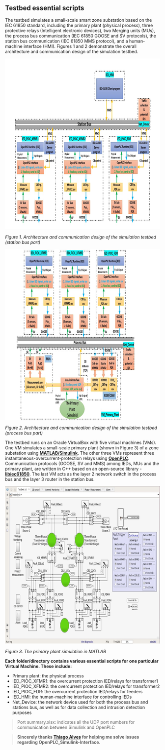 ## Testbed essential scripts

The testbed simulates a small-scale smart zone substation based on the IEC 61850 standard, including the primary plant (physical process), three protective relays (Intelligent electronic devices), two Merging units (MUs), the process bus communication (IEC 61850 GOOSE and SV protocols), the station bus communication (IEC 61850 MMS protocol), and a human-machine interface (HMI). Figures 1 and 2 demonstrate the overall architecture and communication design of the simulation testbed.

<img src="Testbed design (Station-bus).jpg" alt="" width="800" height="553" />

*Figure 1. Architecture and communication design of the simulation testbed (station bus part)*

<img src="Testbed design (Process-bus).jpg" alt="" width="800" height="553" />

*Figure 2. Architecture and communication design of the simulation testbed (process bus part)*

The testbed runs on an Oracle VirtualBox with five virtual machines (VMs). One VM simulates a small-scale primary plant (shown in Figure 3) of a zone substation using [**MATLAB/Simulink**](https://www.mathworks.com/products/simulink). The other three VMs represent three instantaneous-overcurrent-protection relays using [**OpenPLC**](https://www.openplcproject.com). Communication protocols (GOOSE, SV and MMS) among IEDs, MUs and the primary plant, are written in C++ based on an open-source library - [**libiec61850**](http://libiec61850.com). The last VM acts as the layer 2 network switch in the process bus and the layer 3 router in the station bus.

<img src="PrimaryPlant.jpg" alt="" width="800" height="510" />

*Figure 3. The primary plant simulation in MATLAB*

**Each folder/directory contains various essential scripts for one particular Virtual Machine. These include:**
- Primary plant: the physical process
- IED_PIOC_XFMR1: the overcurrent protection IED/relays for transformer1
- IED_PIOC_XFMR2: the overcurrent protection IED/relays for transformer2
- IED_PIOC_FDR: the overcurrent protection IED/relays for feeders
- IED_HMI: the human-machine interface for controlling IEDs
- Net_Device: the network device used for both the process bus and stations bus, as well as for data collection and intrusion detection purposes

> Port summary.xlsx: indicates all the UDP port numbers for communication between Simulink and OpenPLC

> **Sincerely thanks [Thiago Alves](https://github.com/thiagoralves) for helping me solve issues regarding OpenPLC_Simulink-Interface.**
